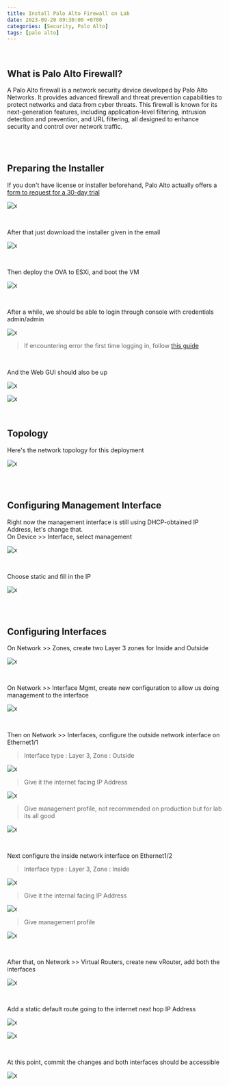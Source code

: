 ```yaml
---
title: Install Palo Alto Firewall on Lab
date: 2023-09-20 09:30:00 +0700
categories: [Security, Palo Alto]
tags: [palo alto]
---
```


<br>

## What is Palo Alto Firewall?

A Palo Alto firewall is a network security device developed by Palo Alto Networks. It provides advanced firewall and threat prevention capabilities to protect networks and data from cyber threats. This firewall is known for its next-generation features, including application-level filtering, intrusion detection and prevention, and URL filtering, all designed to enhance security and control over network traffic.

<br>
<br>

## Preparing the Installer

If you don't have license or installer beforehand, Palo Alto actually offers a [form to request for a 30-day trial](https://www.paloaltonetworks.com/vm-series-trial)

![x](/static/2023-09-20-palo/01.png)

<br>

After that just download the installer given in the email

![x](/static/2023-09-20-palo/02.png)

<br>

Then deploy the OVA to ESXi, and boot the VM

![x](/static/2023-09-20-palo/03.png)

<br>

After a while, we should be able to login through console with credentials admin/admin

![x](/static/2023-09-20-palo/04.png)

> If encountering error the first time logging in, follow [this guide](https://live.paloaltonetworks.com/t5/vm-series-in-the-private-cloud/unable-to-start-trial-vm-on-esxi/td-p/543039)

<br>

And the Web GUI should also be up

![x](/static/2023-09-20-palo/05.png)

![x](/static/2023-09-20-palo/06.png)

<br>

## Topology

Here's the network topology for this deployment

![x](/static/2023-09-20-palo/00.png)

<br>
<br>

## Configuring Management Interface

Right now the management interface is still using DHCP-obtained IP Address, let's change that. <br>
On Device >> Interface, select management

![x](/static/2023-09-20-palo/19.png)

<br>

Choose static and fill in the IP

![x](/static/2023-09-20-palo/20.png)

<br>
<br>

## Configuring Interfaces

On Network >> Zones, create two Layer 3 zones for Inside and Outside

![x](/static/2023-09-20-palo/07.png)

<br>

On Network >> Interface Mgmt, create new configuration to allow us doing management to the interface

![x](/static/2023-09-20-palo/08.png)

<br>

Then on Network >> Interfaces, configure the outside network interface on Ethernet1/1

> Interface type : Layer 3, Zone : Outside

![x](/static/2023-09-20-palo/09.png)

> Give it the internet facing IP Address

![x](/static/2023-09-20-palo/10.png)

> Give management profile, not recommended on production but for lab its all good

![x](/static/2023-09-20-palo/11.png)

<br>

Next configure the inside network interface on Ethernet1/2

> Interface type : Layer 3, Zone : Inside

![x](/static/2023-09-20-palo/12.png)

> Give it the internal facing IP Address

![x](/static/2023-09-20-palo/13.png)

> Give management profile

![x](/static/2023-09-20-palo/14.png)

<br>

After that, on Network >> Virtual Routers, create new vRouter, add both the interfaces

![x](/static/2023-09-20-palo/15.png)

<br>

Add a static default route going to the internet next hop IP Address

![x](/static/2023-09-20-palo/16.png)

![x](/static/2023-09-20-palo/17.png)

<br>

At this point, commit the changes and both interfaces should be accessible

![x](/static/2023-09-20-palo/18.png)

<br>
<br>














